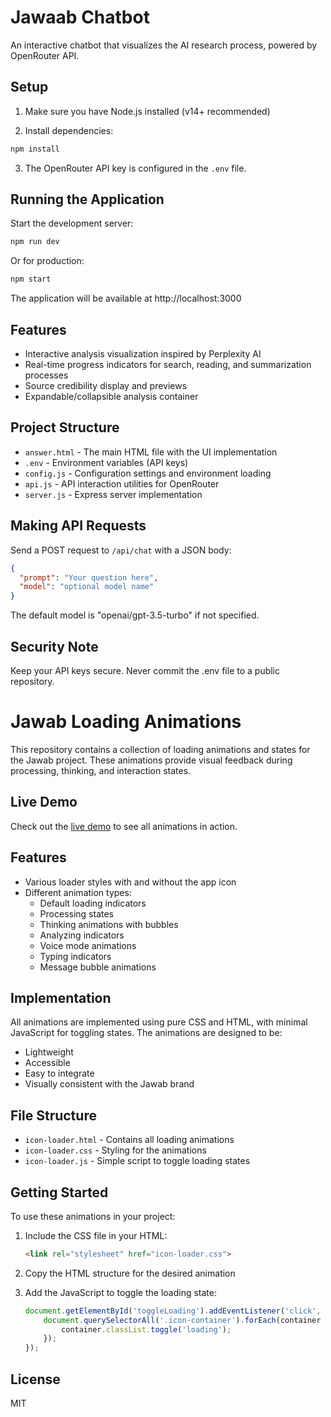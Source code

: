 # Jawaab Chatbot

An interactive chatbot that visualizes the AI research process, powered by OpenRouter API.

## Setup

1. Make sure you have Node.js installed (v14+ recommended)

2. Install dependencies:
```bash
npm install
```

3. The OpenRouter API key is configured in the `.env` file.

## Running the Application

Start the development server:
```bash
npm run dev
```

Or for production:
```bash
npm start
```

The application will be available at http://localhost:3000

## Features

- Interactive analysis visualization inspired by Perplexity AI
- Real-time progress indicators for search, reading, and summarization processes
- Source credibility display and previews
- Expandable/collapsible analysis container

## Project Structure

- `answer.html` - The main HTML file with the UI implementation
- `.env` - Environment variables (API keys)
- `config.js` - Configuration settings and environment loading
- `api.js` - API interaction utilities for OpenRouter
- `server.js` - Express server implementation

## Making API Requests

Send a POST request to `/api/chat` with a JSON body:
```json
{
  "prompt": "Your question here",
  "model": "optional model name" 
}
```

The default model is "openai/gpt-3.5-turbo" if not specified.

## Security Note

Keep your API keys secure. Never commit the .env file to a public repository.

# Jawab Loading Animations

This repository contains a collection of loading animations and states for the Jawab project. These animations provide visual feedback during processing, thinking, and interaction states.

## Live Demo

Check out the [live demo](https://madhoundes.github.io/Jawab-preloading/icon-loader.html) to see all animations in action.

## Features

- Various loader styles with and without the app icon
- Different animation types:
  - Default loading indicators
  - Processing states
  - Thinking animations with bubbles
  - Analyzing indicators
  - Voice mode animations
  - Typing indicators
  - Message bubble animations

## Implementation

All animations are implemented using pure CSS and HTML, with minimal JavaScript for toggling states. The animations are designed to be:

- Lightweight
- Accessible
- Easy to integrate
- Visually consistent with the Jawab brand

## File Structure

- `icon-loader.html` - Contains all loading animations
- `icon-loader.css` - Styling for the animations
- `icon-loader.js` - Simple script to toggle loading states

## Getting Started

To use these animations in your project:

1. Include the CSS file in your HTML:
   ```html
   <link rel="stylesheet" href="icon-loader.css">
   ```

2. Copy the HTML structure for the desired animation
3. Add the JavaScript to toggle the loading state:
   ```javascript
   document.getElementById('toggleLoading').addEventListener('click', function() {
       document.querySelectorAll('.icon-container').forEach(container => {
           container.classList.toggle('loading');
       });
   });
   ```

## License

MIT 